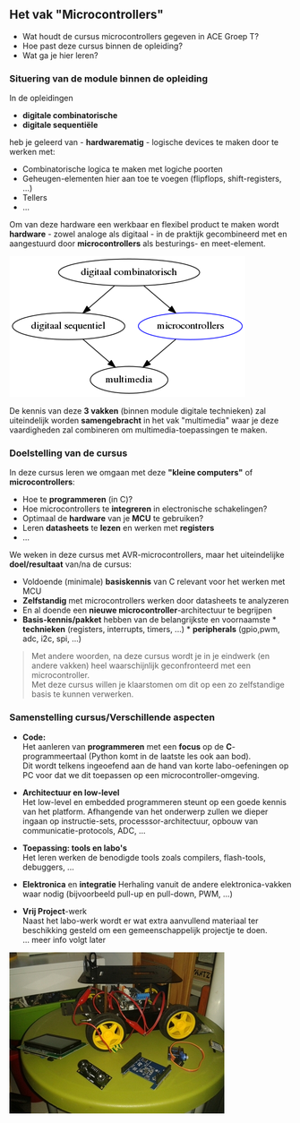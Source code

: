 
## Het vak "Microcontrollers"

* Wat houdt de cursus microcontrollers gegeven in ACE Groep T?
* Hoe past deze cursus binnen de opleiding?
* Wat ga je hier leren?

### Situering van de module binnen de opleiding

In de opleidingen 

* **digitale combinatorische**
* **digitale sequentiële**

heb je geleerd van - **hardwarematig** - logische devices te maken door te werken met: 

* Combinatorische logica te maken met logiche poorten
* Geheugen-elementen hier aan toe te voegen (flipflops, shift-registers, ...)
* Tellers
* ...

Om van deze hardware een werkbaar en flexibel product te maken wordt **hardware**  - zowel analoge als digitaal - in de praktijk gecombineerd met en aangestuurd door **microcontrollers** als besturings- en meet-element.

![](../../pictures/orientation_digital_courses.png)

De kennis van deze **3 vakken** (binnen module digitale technieken) zal uiteindelijk worden **samengebracht** in het vak "multimedia" waar je deze vaardigheden zal combineren om multimedia-toepassingen te maken.

### Doelstelling van de cursus

In deze cursus leren we omgaan met deze **"kleine computers"** of **microcontrollers**:

* Hoe te **programmeren** (in C)?
* Hoe microcontrollers te **integreren** in electronische schakelingen?
* Optimaal de **hardware** van je **MCU** te gebruiken?
* Leren **datasheets** te **lezen** en werken met **registers**
* ...

We weken in deze cursus met AVR-microcontrollers, maar het uiteindelijke **doel/resultaat** van/na de cursus:

* Voldoende (minimale) **basiskennis** van C relevant voor het werken met MCU
* **Zelfstandig** met microcontrollers werken door datasheets te analyzeren
* En al doende een **nieuwe microcontroller**-architectuur te begrijpen
* **Basis-kennis/pakket** hebben van de belangrijkste en voornaamste 
      * **technieken** (registers, interrupts, timers, ...)
      * **peripherals** (gpio,pwm, adc, i2c, spi, ...) 

> Met andere woorden, na deze cursus wordt je in je eindwerk (en andere vakken) heel waarschijnlijk geconfronteerd met een microcontroller.  
> Met deze cursus willen je klaarstomen om dit op een zo zelfstandige basis te kunnen verwerken.


### Samenstelling cursus/Verschillende aspecten

* **Code:**  
Het aanleren van **programmeren** met een **focus** op de **C**-programmeertaal (Python komt in de laatste les ook aan bod).  
Dit wordt telkens ingeoefend aan de hand van korte labo-oefeningen op PC voor dat we dit toepassen op een microcontroller-omgeving.  

* **Architectuur en low-level**  
Het low-level en embedded programmeren steunt op een goede kennis van het platform.
Afhangende van het onderwerp zullen we dieper ingaan op instructie-sets, processsor-architectuur, opbouw van communicatie-protocols, ADC, ...  

* **Toepassing: tools en labo's**  
Het leren werken de benodigde tools zoals compilers, flash-tools, debuggers,  ...

* **Elektronica** en **integratie**
Herhaling vanuit de andere elektronica-vakken waar nodig (bijvoorbeeld pull-up en pull-down, PWM, ...)

* **Vrij Project**-werk  
Naast het labo-werk wordt er wat extra aanvullend materiaal ter beschikking gesteld om een gemeenschappelijk projectje te doen.  
... meer info volgt later

![](../../pictures/project_for_fun_small.jpg)
